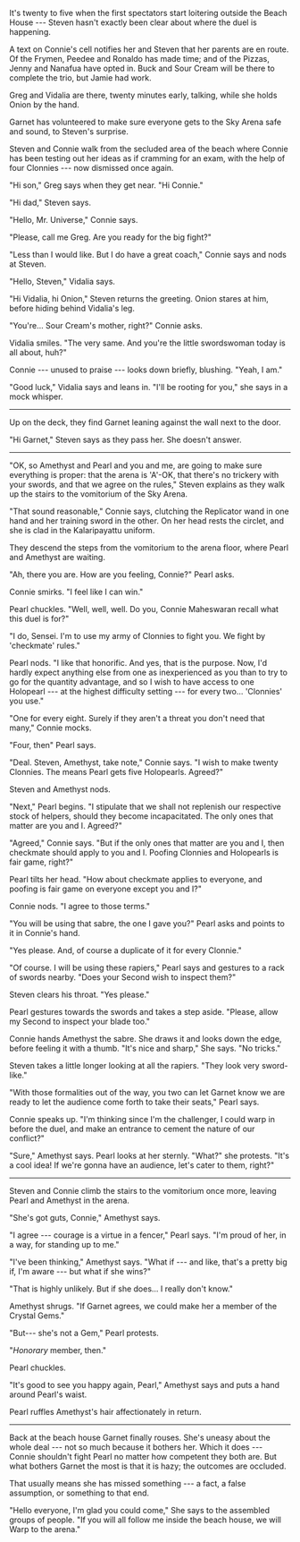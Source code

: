 It's twenty to five when the first spectators start loitering outside
the Beach House --- Steven hasn't exactly been clear about where the
duel is happening.

A text on Connie's cell notifies her and Steven that her parents are en route.
Of the Frymen, Peedee and Ronaldo has made time; and of the Pizzas, Jenny and Nanafua
have opted in. Buck and Sour Cream will be there to complete the trio, but Jamie had work.

Greg and Vidalia are there, twenty minutes early, talking, while she holds Onion by the hand.

Garnet has volunteered to make sure everyone gets to the Sky Arena safe and sound,
to Steven's surprise.

Steven and Connie walk from the secluded area of the beach where Connie has been testing
out her ideas as if cramming for an exam, with the help of four Clonnies --- now dismissed once again.

"Hi son," Greg says when they get near. "Hi Connie."

"Hi dad," Steven says.

"Hello, Mr. Universe," Connie says.

"Please, call me Greg. Are you ready for the big fight?"

"Less than I would like. But I do have a great coach," Connie says and nods at Steven.

"Hello, Steven," Vidalia says.

"Hi Vidalia, hi Onion," Steven returns the greeting. Onion stares at him, before hiding
behind Vidalia's leg.

"You're... Sour Cream's mother, right?" Connie asks.

Vidalia smiles. "The very same. And you're the little swordswoman today is all about, huh?"

Connie --- unused to praise --- looks down briefly, blushing. "Yeah, I am."

"Good luck," Vidalia says and leans in. "I'll be rooting for you," she says in a mock
whisper.

----

Up on the deck, they find Garnet leaning against the wall next to the door.

"Hi Garnet," Steven says as they pass her. She doesn't answer.

----

"OK, so Amethyst and Pearl and you and me, are going to make sure everything is
proper: that the arena is 'A'-OK, that there's no trickery with your swords, and
that we agree on the rules," Steven explains as they walk up the stairs to the
vomitorium of the Sky Arena.

"That sound reasonable," Connie says, clutching the Replicator wand in one hand
and her training sword in the other. On her head rests the circlet, and
she is clad in the Kalaripayattu uniform.

They descend the steps from the vomitorium to the arena floor, where Pearl and
Amethyst are waiting.

"Ah, there you are. How are you feeling, Connie?" Pearl asks.

Connie smirks. "I feel like I can win."

Pearl chuckles. "Well, well, well. Do you, Connie Maheswaran recall what this duel is for?"

"I do, Sensei. I'm to use my army of Clonnies to fight you. We fight by 'checkmate' rules."

Pearl nods. "I like that honorific. And yes, that is the purpose. Now, I'd hardly expect
anything else from one as inexperienced as you than to try to go for the quantity advantage,
and so I wish to have access to one Holopearl --- at the highest difficulty setting --- for every two...
'Clonnies' you use."

"One for every eight. Surely if they aren't a threat you don't need that many," Connie mocks.

"Four, then" Pearl says.

"Deal. Steven, Amethyst, take note," Connie says. "I wish to make twenty Clonnies.
The means Pearl gets five Holopearls. Agreed?"

Steven and Amethyst nods.

"Next," Pearl begins. "I stipulate that we shall not replenish our respective stock of helpers,
should they become incapacitated. The only ones that matter are you and I. Agreed?"

"Agreed," Connie says. "But if the only ones that matter are you and I, then checkmate should
apply to you and I. Poofing Clonnies and Holopearls is fair game, right?"

Pearl tilts her head. "How about checkmate applies to everyone, and poofing is fair game on
everyone except you and I?"

Connie nods. "I agree to those terms."

"You will be using that sabre, the one I gave you?" Pearl asks and points to it in Connie's hand.

"Yes please. And, of course a duplicate of it for every Clonnie."

"Of course. I will be using these rapiers," Pearl says and gestures to a rack of swords nearby.
"Does your Second wish to inspect them?"

Steven clears his throat. "Yes please."

Pearl gestures towards the swords and takes a step aside. "Please, allow my Second to inspect your blade too."

Connie hands Amethyst the sabre. She draws it and looks down the edge, before feeling it with a thumb.
"It's nice and sharp," She says. "No tricks."

Steven takes a little longer looking at all the rapiers. "They look very sword-like."

"With those formalities out of the way, you two can let Garnet know we are ready to let the audience
come forth to take their seats," Pearl says.

Connie speaks up. "I'm thinking since I'm the challenger, I could warp in before the duel, and make
an entrance to cement the nature of our conflict?"

"Sure," Amethyst says. Pearl looks at her sternly. "What?" she protests. "It's a cool idea!
If we're gonna have an audience, let's cater to them, right?"

----

Steven and Connie climb the stairs to the vomitorium once more, leaving Pearl and Amethyst in the arena.

"She's got guts, Connie," Amethyst says.

"I agree --- courage is a virtue in a fencer," Pearl says. "I'm proud of her, in a way, for standing up
to me."

"I've been thinking," Amethyst says. "What if --- and like, that's a pretty big if, I'm aware --- but what
if she wins?"

"That is highly unlikely. But if she does... I really don't know."

Amethyst shrugs. "If Garnet agrees, we could make her a member of the Crystal Gems."

"But--- she's not a Gem," Pearl protests.

"*Honorary* member, then."

Pearl chuckles.

"It's good to see you happy again, Pearl," Amethyst says and puts a hand around Pearl's
waist.

Pearl ruffles Amethyst's hair affectionately in return.

----

Back at the beach house Garnet finally rouses. She's uneasy about the whole deal ---
not so much because it bothers her. Which it does --- Connie shouldn't fight Pearl
no matter how competent they both are. But what bothers Garnet the most is that it
is hazy; the outcomes are occluded.

That usually means she has missed something --- a fact, a false assumption, or something
to that end.

"Hello everyone, I'm glad you could come," She says to the assembled groups of people.
"If you will all follow me inside the beach house, we will Warp to the arena."
